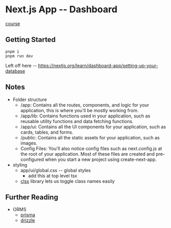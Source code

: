 # Next.js App -- Dashboard

[course](https://nextjs.org/learn)

## Getting Started

```console
pnpm i
pnpm run dev
```

Left off here --
https://nextjs.org/learn/dashboard-app/setting-up-your-database

## Notes

- Folder structure
  - /app: Contains all the routes, components, and logic for your application, this is where you'll be mostly working from.
  - /app/lib: Contains functions used in your application, such as reusable utility functions and data fetching functions.
  - /app/ui: Contains all the UI components for your application, such as cards, tables, and forms.
  - /public: Contains all the static assets for your application, such as images.
  - Config Files: You'll also notice config files such as next.config.js at the root of your application. Most of these files are created and pre-configured when you start a new project using create-next-app.
- styling
  - app/ui/global.css -- global styles
    - add this at top level tsx
  - [clsx](https://www.npmjs.com/package/clsx) library lets us toggle class names easily

## Further Reading

- ORMS
  - [prisma](https://www.prisma.io/)
  - [drizzle](https://orm.drizzle.team/)
